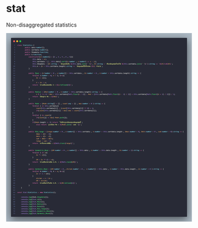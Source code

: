 # stat
Non-disaggregated statistics
<div><img src="https://raw.githubusercontent.com/VarinCode/stat/main/img/Ex..png" alt="" />
</div>

